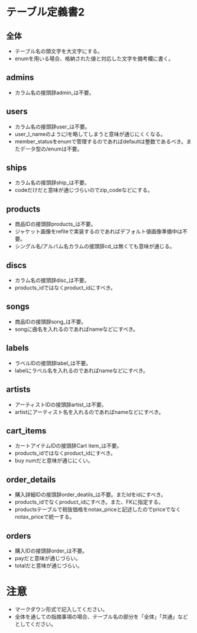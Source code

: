 # テーブル定義書2
## 全体
- テーブル名の頭文字を大文字にする。
- enumを用いる場合、格納された値と対応した文字を備考欄に書く。

## admins
- カラム名の接頭辞admin_は不要。

## users
- カラム名の接頭辞user_は不要。
- user_l_nameのようにlを略してしまうと意味が通じにくくなる。
- member_statusをenumで管理するのであればdefaultは整数であるべき。またデータ型の/enumは不要。

## ships
- カラム名の接頭辞ship_は不要。
- codeだけだと意味が通じづらいのでzip_codeなどにする。

## products
- 商品IDの接頭辞products_は不要。
- ジャケット画像をrefileで実装するのであればデフォルト値画像準備中は不要。
- シングル名/アルバム名カラムの接頭辞cd_は無くても意味が通じる。

## discs
- カラム名の接頭辞disc_は不要。
- products_idではなくproduct_idにすべき。

## songs
- 商品IDの接頭辞song_は不要。
- songに曲名を入れるのであればnameなどにすべき。

## labels
- ラベルIDの接頭辞label_は不要。
- labelにラベル名を入れるのであればnameなどにすべき。

## artists
- アーティストIDの接頭辞artist_は不要。
- artistにアーティスト名を入れるのであればnameなどにすべき。

## cart_items
- カートアイテムIDの接頭辞Cart item_は不要。
- products_idではなくproduct_idにすべき。
- buy numだと意味が通じにくい。

## order_details
- 購入詳細IDの接頭辞order_deatils_は不要。またIdをidにすべき。
- products_idでなくproduct_idにすべき。また、FKに指定する。
- productsテーブルで税抜価格をnotax_priceと記述したのでpriceでなくnotax_priceで統一する。

## orders
- 購入IDの接頭辞order_は不要。
- payだと意味が通じづらい。
- totalだと意味が通じづらい。

# 注意
* マークダウン形式で記入してください。
* 全体を通しての指摘事項の場合、テーブル名の部分を「全体」「共通」などとしてください。

